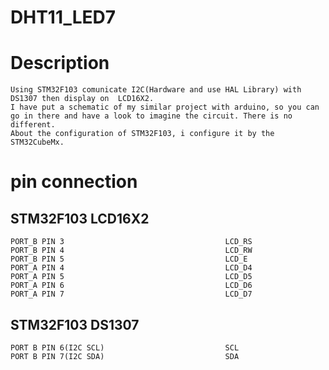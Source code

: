 # DHT11_LED7
# Description 
	Using STM32F103 comunicate I2C(Hardware and use HAL Library) with DS1307 then display on  LCD16X2. 
	I have put a schematic of my similar project with arduino, so you can go in there and have a look to imagine the circuit. There is no different.
	About the configuration of STM32F103, i configure it by the STM32CubeMx.
# pin connection

## STM32F103			                            LCD16X2
    PORT_B PIN 3          							LCD_RS  
	PORT_B PIN 4									LCD_RW 
	PORT_B PIN 5									LCD_E   
	PORT_A PIN 4									LCD_D4
	PORT_A PIN 5									LCD_D5
	PORT_A PIN 6									LCD_D6
	PORT_A PIN 7									LCD_D7
## STM32F103			                            DS1307
	PORT B PIN 6(I2C SCL)							SCL
	PORT B PIN 7(I2C SDA)							SDA